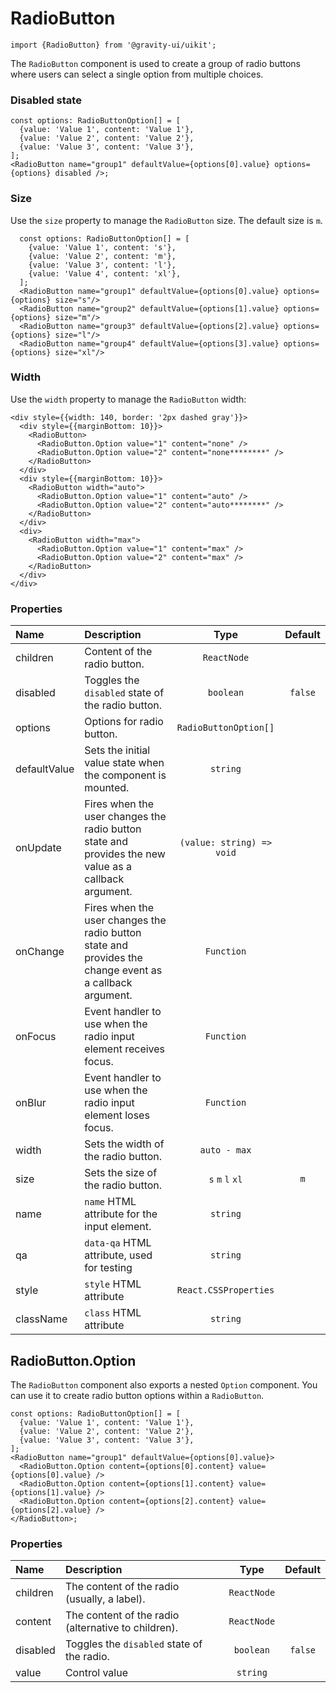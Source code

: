 <!--GITHUB_BLOCK-->

# RadioButton

<!--/GITHUB_BLOCK-->

```tsx
import {RadioButton} from '@gravity-ui/uikit';
```

The `RadioButton` component is used to create a group of radio buttons where users can select a single option from multiple choices.

### Disabled state

<!--LANDING_BLOCK

<ExampleBlock
  code={`
const options: RadioButtonOption[] = [
  {value: 'Value 1', content: 'Value 1'},
  {value: 'Value 2', content: 'Value 2'},
  {value: 'Value 3', content: 'Value 3'},
];
<RadioButton name="group1" defaultValue={options[0].value} options={options} disabled/>
`}
>
  <UIKit.RadioButton name="group1" defaultValue="Value 1" options={
    [
      {value: 'Value 1', content: 'Value 1'},
      {value: 'Value 2', content: 'Value 2'},
      {value: 'Value 3', content: 'Value 3'},
    ]
  } disabled/>
</ExampleBlock>

LANDING_BLOCK-->

<!--GITHUB_BLOCK-->

```tsx
const options: RadioButtonOption[] = [
  {value: 'Value 1', content: 'Value 1'},
  {value: 'Value 2', content: 'Value 2'},
  {value: 'Value 3', content: 'Value 3'},
];
<RadioButton name="group1" defaultValue={options[0].value} options={options} disabled />;
```

<!--/GITHUB_BLOCK-->

### Size

Use the `size` property to manage the `RadioButton` size. The default size is `m`.

<!--LANDING_BLOCK

<ExampleBlock
  code={`
const options: RadioButtonOption[] = [
  {value: 'Value 1', content: 's'},
  {value: 'Value 2', content: 'm'},
  {value: 'Value 3', content: 'l'},
  {value: 'Value 4', content: 'xl'},
];
<RadioButton name="group1" defaultValue={options[0].value} options={options} size="s"/>
<RadioButton name="group2" defaultValue={options[1].value} options={options} size="m"/>
<RadioButton name="group3" defaultValue={options[2].value} options={options} size="l"/>
<RadioButton name="group4" defaultValue={options[3].value} options={options} size="xl"/>
`}
>
  <div style={{display: 'grid', justifyItems: 'center', gap: 10}}>
    <UIKit.RadioButton name="group1" defaultValue="Value 1" options={
      [
        {value: 'Value 1', content: 's'},
        {value: 'Value 2', content: 'm'},
        {value: 'Value 3', content: 'l'},
        {value: 'Value 4', content: 'xl'},
      ]
    } size="s"/>
    <UIKit.RadioButton name="group2" defaultValue="Value 2" options={
      [
        {value: 'Value 1', content: 's'},
        {value: 'Value 2', content: 'm'},
        {value: 'Value 3', content: 'l'},
        {value: 'Value 4', content: 'xl'},
      ]
    } size="m"/>
    <UIKit.RadioButton name="group3" defaultValue="Value 3" options={
      [
        {value: 'Value 1', content: 's'},
        {value: 'Value 2', content: 'm'},
        {value: 'Value 3', content: 'l'},
        {value: 'Value 4', content: 'xl'},
      ]
    } size="l"/>
    <UIKit.RadioButton name="group4" defaultValue="Value 4" options={
      [
        {value: 'Value 1', content: 's'},
        {value: 'Value 2', content: 'm'},
        {value: 'Value 3', content: 'l'},
        {value: 'Value 4', content: 'xl'},
      ]
    } size="xl"/>
  </div>
</ExampleBlock>

LANDING_BLOCK-->

<!--GITHUB_BLOCK-->

```tsx
  const options: RadioButtonOption[] = [
    {value: 'Value 1', content: 's'},
    {value: 'Value 2', content: 'm'},
    {value: 'Value 3', content: 'l'},
    {value: 'Value 4', content: 'xl'},
  ];
  <RadioButton name="group1" defaultValue={options[0].value} options={options} size="s"/>
  <RadioButton name="group2" defaultValue={options[1].value} options={options} size="m"/>
  <RadioButton name="group3" defaultValue={options[2].value} options={options} size="l"/>
  <RadioButton name="group4" defaultValue={options[3].value} options={options} size="xl"/>
```

<!--/GITHUB_BLOCK-->

### Width

Use the `width` property to manage the `RadioButton` width:

<!--LANDING_BLOCK

<ExampleBlock
  code={`
<div style={{width: 140, border: '2px dashed gray'}}>
  <div style={{marginBottom: 10}}>
    <RadioButton>
      <RadioButton.Option value="1" content="none" />
      <RadioButton.Option value="2" content="none********" />
    </RadioButton>
  </div>
  <div style={{marginBottom: 10}}>
    <RadioButton width="auto">
      <RadioButton.Option value="1" content="auto" />
      <RadioButton.Option value="2" content="auto********" />
    </RadioButton>
  </div>
  <div>
    <RadioButton width="max">
      <RadioButton.Option value="1" content="max" />
      <RadioButton.Option value="2" content="max" />
    </RadioButton>
  </div>
</div>
`}
>
<div style={{width: 140, border: '2px dashed gray'}}>
 <div style={{marginBottom: 10}}>
    <UIKit.RadioButton>
      <UIKit.RadioButton.Option value="1" content="none" />
      <UIKit.RadioButton.Option value="2" content="none********" />
    </UIKit.RadioButton>
  </div>
  <div style={{marginBottom: 10}}>
    <UIKit.RadioButton width="auto">
      <UIKit.RadioButton.Option value="1" content="auto" />
      <UIKit.RadioButton.Option value="2" content="auto********" />
    </UIKit.RadioButton>
  </div>
  <div>
    <UIKit.RadioButton width="max">
      <UIKit.RadioButton.Option value="1" content="max" />
      <UIKit.RadioButton.Option value="2" content="max" />
    </UIKit.RadioButton>
  </div>
</div>
</ExampleBlock>

LANDING_BLOCK-->

<!--GITHUB_BLOCK-->

```tsx
<div style={{width: 140, border: '2px dashed gray'}}>
  <div style={{marginBottom: 10}}>
    <RadioButton>
      <RadioButton.Option value="1" content="none" />
      <RadioButton.Option value="2" content="none********" />
    </RadioButton>
  </div>
  <div style={{marginBottom: 10}}>
    <RadioButton width="auto">
      <RadioButton.Option value="1" content="auto" />
      <RadioButton.Option value="2" content="auto********" />
    </RadioButton>
  </div>
  <div>
    <RadioButton width="max">
      <RadioButton.Option value="1" content="max" />
      <RadioButton.Option value="2" content="max" />
    </RadioButton>
  </div>
</div>
```

<!--/GITHUB_BLOCK-->

### Properties

| Name         | Description                                                                                              |           Type            | Default |
| :----------- | :------------------------------------------------------------------------------------------------------- | :-----------------------: | :-----: |
| children     | Content of the radio button.                                                                             |        `ReactNode`        |         |
| disabled     | Toggles the `disabled` state of the radio button.                                                        |         `boolean`         | `false` |
| options      | Options for radio button.                                                                                |   `RadioButtonOption[]`   |         |
| defaultValue | Sets the initial value state when the component is mounted.                                              |         `string`          |         |
| onUpdate     | Fires when the user changes the radio button state and provides the new value as a callback argument.    | `(value: string) => void` |         |
| onChange     | Fires when the user changes the radio button state and provides the change event as a callback argument. |        `Function`         |         |
| onFocus      | Event handler to use when the radio input element receives focus.                                        |        `Function`         |         |
| onBlur       | Event handler to use when the radio input element loses focus.                                           |        `Function`         |         |
| width        | Sets the width of the radio button.                                                                      |       `auto - max`        |         |
| size         | Sets the size of the radio button.                                                                       |     `s` `m` `l` `xl`      |   `m`   |
| name         | `name` HTML attribute for the input element.                                                             |         `string`          |         |
| qa           | `data-qa` HTML attribute, used for testing                                                               |         `string`          |         |
| style        | `style` HTML attribute                                                                                   |   `React.CSSProperties`   |         |
| className    | `class` HTML attribute                                                                                   |         `string`          |         |

## RadioButton.Option

The `RadioButton` component also exports a nested `Option` component. You can use it to create radio button options within a `RadioButton`.

<!--LANDING_BLOCK

<ExampleBlock
  code={`
const options: RadioButtonOption[] = [
  {value: 'Value 1', content: 'Value 1'},
  {value: 'Value 2', content: 'Value 2'},
  {value: 'Value 3', content: 'Value 3'},
];
<RadioButton name="group1" defaultValue={options[0].value}>
  <RadioButton.Option content={options[0].content} value={options[0].value} />
  <RadioButton.Option content={options[1].content} value={options[1].value} />
  <RadioButton.Option content={options[2].content} value={options[2].value} />
</RadioGroup>
`}
>
<UIKit.RadioButton name="group1" defaultValue="Value 1">
  <UIKit.RadioButton.Option content="Value 1" value="Value 1" />
  <UIKit.RadioButton.Option content="Value 2" value="Value 2" />
  <UIKit.RadioButton.Option content="Value 3" value="Value 3" />
</UIKit.RadioButton>
</ExampleBlock>

LANDING_BLOCK-->

<!--GITHUB_BLOCK-->

```tsx
const options: RadioButtonOption[] = [
  {value: 'Value 1', content: 'Value 1'},
  {value: 'Value 2', content: 'Value 2'},
  {value: 'Value 3', content: 'Value 3'},
];
<RadioButton name="group1" defaultValue={options[0].value}>
  <RadioButton.Option content={options[0].content} value={options[0].value} />
  <RadioButton.Option content={options[1].content} value={options[1].value} />
  <RadioButton.Option content={options[2].content} value={options[2].value} />
</RadioButton>;
```

<!--/GITHUB_BLOCK-->

### Properties

| Name     | Description                                         |    Type     | Default |
| :------- | :-------------------------------------------------- | :---------: | :-----: |
| children | The content of the radio (usually, a label).        | `ReactNode` |         |
| content  | The content of the radio (alternative to children). | `ReactNode` |         |
| disabled | Toggles the `disabled` state of the radio.          |  `boolean`  | `false` |
| value    | Control value                                       |  `string`   |         |
